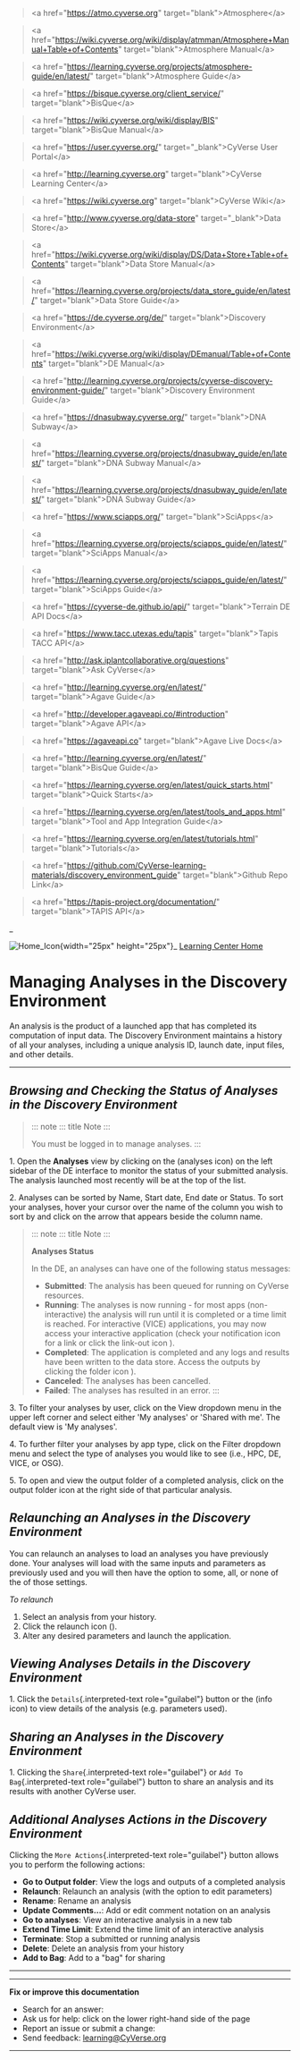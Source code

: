 > \<a href=\"<https://atmo.cyverse.org>\"
> target=\"blank\"\>Atmosphere\</a>

> \<a
> href=\"<https://wiki.cyverse.org/wiki/display/atmman/Atmosphere+Manual+Table+of+Contents>\"
> target=\"blank\"\>Atmosphere Manual\</a>

> \<a
> href=\"<https://learning.cyverse.org/projects/atmosphere-guide/en/latest/>\"
> target=\"blank\"\>Atmosphere Guide\</a>

> \<a href=\"<https://bisque.cyverse.org/client_service/>\"
> target=\"blank\"\>BisQue\</a>

> \<a href=\"<https://wiki.cyverse.org/wiki/display/BIS>\"
> target=\"blank\"\>BisQue Manual\</a>

> \<a href=\"<https://user.cyverse.org/>\" target=\"\_blank\"\>CyVerse
> User Portal\</a>

> \<a href=\"<http://learning.cyverse.org>\" target=\"blank\"\>CyVerse
> Learning Center\</a>

> \<a href=\"<https://wiki.cyverse.org>\" target=\"blank\"\>CyVerse
> Wiki\</a>

> \<a href=\"<http://www.cyverse.org/data-store>\"
> target=\"\_blank\"\>Data Store\</a>

> \<a
> href=\"<https://wiki.cyverse.org/wiki/display/DS/Data+Store+Table+of+Contents>\"
> target=\"blank\"\>Data Store Manual\</a>

> \<a
> href=\"<https://learning.cyverse.org/projects/data_store_guide/en/latest/>\"
> target=\"blank\"\>Data Store Guide\</a>

> \<a href=\"<https://de.cyverse.org/de/>\" target=\"blank\"\>Discovery
> Environment\</a>

> \<a
> href=\"<https://wiki.cyverse.org/wiki/display/DEmanual/Table+of+Contents>\"
> target=\"blank\"\>DE Manual\</a>

> \<a
> href=\"<http://learning.cyverse.org/projects/cyverse-discovery-environment-guide/>\"
> target=\"blank\"\>Discovery Environment Guide\</a>

> \<a href=\"<https://dnasubway.cyverse.org/>\" target=\"blank\"\>DNA
> Subway\</a>

> \<a
> href=\"<https://learning.cyverse.org/projects/dnasubway_guide/en/latest/>\"
> target=\"blank\"\>DNA Subway Manual\</a>

> \<a
> href=\"<https://learning.cyverse.org/projects/dnasubway_guide/en/latest/>\"
> target=\"blank\"\>DNA Subway Guide\</a>

> \<a href=\"<https://www.sciapps.org/>\" target=\"blank\"\>SciApps\</a>

> \<a
> href=\"<https://learning.cyverse.org/projects/sciapps_guide/en/latest/>\"
> target=\"blank\"\>SciApps Manual\</a>

> \<a
> href=\"<https://learning.cyverse.org/projects/sciapps_guide/en/latest/>\"
> target=\"blank\"\>SciApps Guide\</a>

> \<a href=\"<https://cyverse-de.github.io/api/>\"
> target=\"blank\"\>Terrain DE API Docs\</a>

> \<a href=\"<https://www.tacc.utexas.edu/tapis>\"
> target=\"blank\"\>Tapis TACC API\</a>

> \<a href=\"<http://ask.iplantcollaborative.org/questions>\"
> target=\"blank\"\>Ask CyVerse\</a>

> \<a href=\"<http://learning.cyverse.org/en/latest/>\"
> target=\"blank\"\>Agave Guide\</a>

> \<a href=\"<http://developer.agaveapi.co/#introduction>\"
> target=\"blank\"\>Agave API\</a>

> \<a href=\"<https://agaveapi.co>\" target=\"blank\"\>Agave Live
> Docs\</a>

> \<a href=\"<http://learning.cyverse.org/en/latest/>\"
> target=\"blank\"\>BisQue Guide\</a>

> \<a
> href=\"<https://learning.cyverse.org/en/latest/quick_starts.html>\"
> target=\"blank\"\>Quick Starts\</a>

> \<a
> href=\"<https://learning.cyverse.org/en/latest/tools_and_apps.html>\"
> target=\"blank\"\>Tool and App Integration Guide\</a>

> \<a href=\"<https://learning.cyverse.org/en/latest/tutorials.html>\"
> target=\"blank\"\>Tutorials\</a>

> \<a
> href=\"<https://github.com/CyVerse-learning-materials/discovery_environment_guide>\"
> target=\"blank\"\>Github Repo Link\</a>

> \<a href=\"<https://tapis-project.org/documentation/>\"
> target=\"blank\"\>TAPIS API\</a>

\_

![Home_Icon](./img/homeicon.png){width="25px" height="25px"}\_ [Learning
Center Home](http://learning.cyverse.org/)

# Managing Analyses in the Discovery Environment

An analysis is the product of a launched app that has completed its
computation of input data. The Discovery Environment maintains a history
of all your analyses, including a unique analysis ID, launch date, input
files, and other details.

------------------------------------------------------------------------

## *Browsing and Checking the Status of Analyses in the Discovery Environment*

> ::: note
> ::: title
> Note
> :::
>
> You must be logged in to manage analyses.
> :::

1\. Open the **Analyses** view by clicking on the (analyses icon) on the
left sidebar of the DE interface to monitor the status of your submitted
analysis. The analysis launched most recently will be at the top of the
list.

2\. Analyses can be sorted by Name, Start date, End date or Status. To
sort your analyses, hover your cursor over the name of the column you
wish to sort by and click on the arrow that appears beside the column
name.

> ::: note
> ::: title
> Note
> :::
>
> **Analyses Status**
>
> In the DE, an analyses can have one of the following status messages:
>
> -   **Submitted**: The analysis has been queued for running on CyVerse
>     resources.
> -   **Running**: The analyses is now running - for most apps
>     (non-interactive) the analysis will run until it is completed or a
>     time limit is reached. For interactive (VICE) applications, you
>     may now access your interactive application (check your
>     notification icon for a link or click the link-out icon ).
> -   **Completed**: The application is completed and any logs and
>     results have been written to the data store. Access the outputs by
>     clicking the folder icon ).
> -   **Canceled**: The analyses has been cancelled.
> -   **Failed**: The analyses has resulted in an error.
> :::

3\. To filter your analyses by user, click on the View dropdown menu in
the upper left corner and select either \'My analyses\' or \'Shared with
me\'. The default view is \'My analyses'.

4\. To further filter your analyses by app type, click on the Filter
dropdown menu and select the type of analyses you would like to see
(i.e., HPC, DE, VICE, or OSG).

5\. To open and view the output folder of a completed analysis, click on
the output folder icon at the right side of that particular analysis.

## *Relaunching an Analyses in the Discovery Environment*

You can relaunch an analyses to load an analyses you have previously
done. Your analyses will load with the same inputs and parameters as
previously used and you will then have the option to some, all, or none
of the of those settings.

*To relaunch*

1.  Select an analysis from your history.
2.  Click the relaunch icon ().
3.  Alter any desired parameters and launch the application.

## *Viewing Analyses Details in the Discovery Environment*

1\. Click the `Details`{.interpreted-text role="guilabel"} button or the
(info icon) to view details of the analysis (e.g. parameters used).

## *Sharing an Analyses in the Discovery Environment*

1\. Clicking the `Share`{.interpreted-text role="guilabel"} or
`Add To Bag`{.interpreted-text role="guilabel"} button to share an
analysis and its results with another CyVerse user.

## *Additional Analyses Actions in the Discovery Environment*

Clicking the `More Actions`{.interpreted-text role="guilabel"} button
allows you to perform the following actions:

-   **Go to Output folder**: View the logs and outputs of a completed
    analysis
-   **Relaunch**: Relaunch an analysis (with the option to edit
    parameters)
-   **Rename**: Rename an analysis
-   **Update Comments\...**: Add or edit comment notation on an analysis
-   **Go to analyses**: View an interactive analysis in a new tab
-   **Extend Time Limit**: Extend the time limit of an interactive
    analysis
-   **Terminate**: Stop a submitted or running analysis
-   **Delete**: Delete an analysis from your history
-   **Add to Bag**: Add to a \"bag\" for sharing

------------------------------------------------------------------------

------------------------------------------------------------------------

**Fix or improve this documentation**

-   Search for an answer:
-   Ask us for help: click on the lower right-hand side of the page
-   Report an issue or submit a change:
-   Send feedback: [learning\@CyVerse.org](learning@CyVerse.org)

------------------------------------------------------------------------
